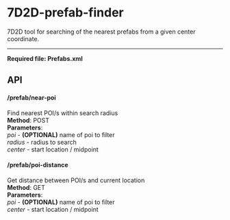 # 7D2D-prefab-finder
7D2D tool for searching of the nearest prefabs from a given center coordinate.

---

**Required file: Prefabs.xml**
## API
#### /prefab/near-poi
Find nearest POI/s within search radius
<br/>
**Method**: POST
<br/>
**Parameters**: 
<br/>
*poi* - **(OPTIONAL)** name of poi to filter
<br/>
*radius* - radius to search
<br/>
*center* - start location / midpoint
<br/>

#### /prefab/poi-distance
Get distance between POI/s and current location
<br/>
**Method**: GET 
<br/>
**Parameters**: 
<br/>
*poi* - **(OPTIONAL)** name of poi to filter
<br/>
*center* - start location / midpoint

